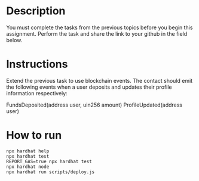 # Description
You must complete the tasks from the previous topics before you begin this assignment.
Perform the task and share the link to your github in the field below.

# Instructions
Extend the previous task to use blockchain events. The contact should emit the following events when a user deposits and updates their profile information respectively:

FundsDeposited(address user, uin256 amount)
ProfileUpdated(address user)

# How to run

```shell
npx hardhat help
npx hardhat test
REPORT_GAS=true npx hardhat test
npx hardhat node
npx hardhat run scripts/deploy.js
```
